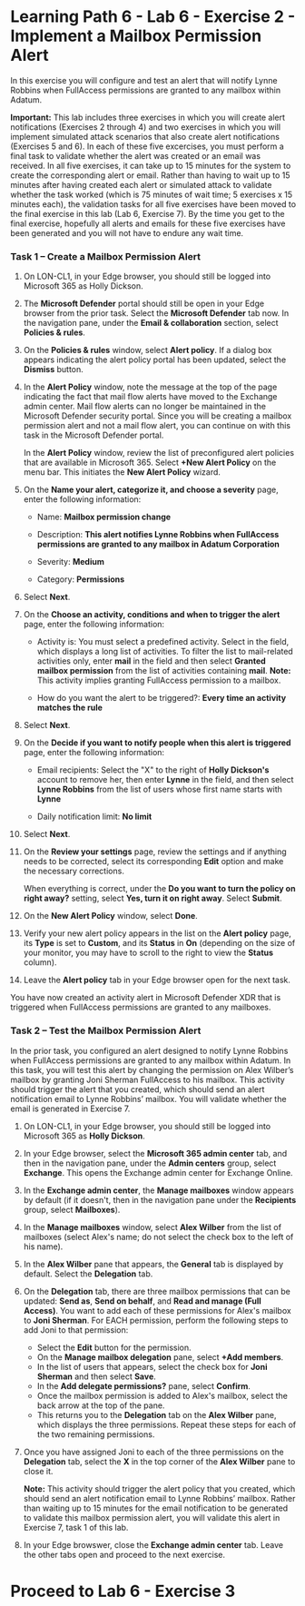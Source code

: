 # Learning Path 6 - Lab 6 - Exercise 2 - Implement a Mailbox Permission Alert

In this exercise you will configure and test an alert that will notify Lynne Robbins when FullAccess permissions are granted to any mailbox within Adatum.

**Important:** This lab includes three exercises in which you will create alert notifications (Exercises 2 through 4) and two exercises in which you will implement simulated attack scenarios that also create alert notifications (Exercises 5 and 6). In each of these five excercises, you must perform a final task to validate whether the alert was created or an email was received. In all five exercises, it can take up to 15 minutes for the system to create the corresponding alert or email. Rather than having to wait up to 15 minutes after having created each alert or simulated attack to validate whether the task worked (which is 75 minutes of wait time; 5 exercises x 15 minutes each), the validation tasks for all five exercises have been moved to the final exercise in this lab (Lab 6, Exercise 7). By the time you get to the final exercise, hopefully all alerts and emails for these five exercises have been generated and you will not have to endure any wait time.

### Task 1 – Create a Mailbox Permission Alert

1. On LON-CL1, in your Edge browser, you should still be logged into Microsoft 365 as Holly Dickson. 

2. The **Microsoft Defender** portal should still be open in your Edge browser from the prior task. Select the **Microsoft Defender** tab now. In the navigation pane, under the **Email & collaboration** section, select **Policies & rules**. 

3. On the **Policies & rules** window, select **Alert policy**. If a dialog box appears indicating the alert policy portal has been updated, select the **Dismiss** button.

4. In the **Alert Policy** window, note the message at the top of the page indicating the fact that mail flow alerts have moved to the Exchange admin center. Mail flow alerts can no longer be maintained in the Microsoft Defender security portal. Since you will be creating a mailbox permission alert and not a mail flow alert, you can continue on with this task in the Microsoft Defender portal. <br/> 

	In the **Alert Policy** window, review the list of preconfigured alert policies that are available in Microsoft 365. Select **+New Alert Policy** on the menu bar. This initiates the **New Alert Policy** wizard.

5. On the **Name your alert, categorize it, and choose a severity** page, enter the following information:

	- Name: **Mailbox permission change**

	- Description: **This alert notifies Lynne Robbins when FullAccess permissions are granted to any mailbox in Adatum Corporation**

	- Severity: **Medium**

	- Category: **Permissions**

6. Select **Next**.

7. On the **Choose an activity, conditions and when to trigger the alert** page, enter the following information:

	- Activity is: You must select a predefined activity. Select in the field, which displays a long list of activities. To filter the list to mail-related activities only, enter **mail** in the field and then select **Granted mailbox permission** from the list of activities containing **mail**. **Note:** This activity implies granting FullAccess permission to a mailbox.

	- How do you want the alert to be triggered?: **Every time an activity matches the rule**

8. Select **Next**.

9. On the **Decide if you want to notify people when this alert is triggered** page, enter the following information:

	- Email recipients: Select the "X" to the right of **Holly Dickson's** account to remove her, then enter **Lynne** in the field, and then select **Lynne Robbins** from the list of users whose first name starts with **Lynne**

	- Daily notification limit: **No limit**

10. Select **Next**.

11. On the **Review your settings** page, review the settings and if anything needs to be corrected, select its corresponding **Edit** option and make the necessary corrections. <br/>

	When everything is correct, under the **Do you want to turn the policy on right away?** setting, select **Yes, turn it on right away**. Select **Submit**.

12. On the **New Alert Policy** window, select **Done**.

13. Verify your new alert policy appears in the list on the **Alert policy** page, its **Type** is set to **Custom**, and its **Status** in **On** (depending on the size of your monitor, you may have to scroll to the right to view the **Status** column).

14. Leave the **Alert policy** tab in your Edge browser open for the next task.

You have now created an activity alert in Microsoft Defender XDR that is triggered when FullAccess permissions are granted to any mailboxes.

### Task 2 – Test the Mailbox Permission Alert

In the prior task, you configured an alert designed to notify Lynne Robbins when FullAccess permissions are granted to any mailbox within Adatum. In this task, you will test this alert by changing the permission on Alex Wilber’s mailbox by granting Joni Sherman FullAccess to his mailbox. This activity should trigger the alert that you created, which should send an alert notification email to Lynne Robbins’ mailbox. You will validate whether the email is generated in Exercise 7.

1. On LON-CL1, in your Edge browser, you should still be logged into Microsoft 365 as **Holly Dickson**. 

2. In your Edge browser, select the **Microsoft 365 admin center** tab, and then in the navigation pane, under the **Admin centers** group, select **Exchange**. This opens the Exchange admin center for Exchange Online.

3. In the **Exchange admin center**, the **Manage mailboxes** window appears by default (if it doesn't, then in the navigation pane under the **Recipients** group, select **Mailboxes**). 

4. In the **Manage mailboxes** window, select **Alex Wilber** from the list of mailboxes (select Alex's name; do not select the check box to the left of his name).

5. In the **Alex Wilber** pane that appears, the **General** tab is displayed by default. Select the **Delegation** tab.

6. On the **Delegation** tab, there are three mailbox permissions that can be updated: **Send as**, **Send on behalf**, and **Read and manage (Full Access)**. You want to add each of these permissions for Alex's mailbox to **Joni Sherman**. For EACH permission, perform the following steps to add Joni to that permission: <br/>

	- Select the **Edit** button for the permission. 
	- On the **Manage mailbox delegation** pane, select **+Add members**.
	- In the list of users that appears, select the check box for **Joni Sherman** and then select **Save**.
	- In the **Add delegate permissions?** pane, select **Confirm**.
	- Once the mailbox permission is added to Alex's mailbox, select the back arrow at the top of the pane. 
	- This returns you to the **Delegation** tab on the **Alex Wilber** pane, which displays the three permissions. Repeat these steps for each of the two remaining permissions. 

7. Once you have assigned Joni to each of the three permissions on the **Delegation** tab, select the **X** in the top corner of the **Alex Wilber** pane to close it. <br/>

	**Note:** This activity should trigger the alert policy that you created, which should send an alert notification email to Lynne Robbins’ mailbox. Rather than waiting up to 15 minutes for the email notification to be generated to validate this mailbox permission alert, you will validate this alert in Exercise 7, task 1 of this lab.
   
8. In your Edge browswer, close the **Exchange admin center** tab. Leave the other tabs open and proceed to the next exercise.


# Proceed to Lab 6 - Exercise 3
